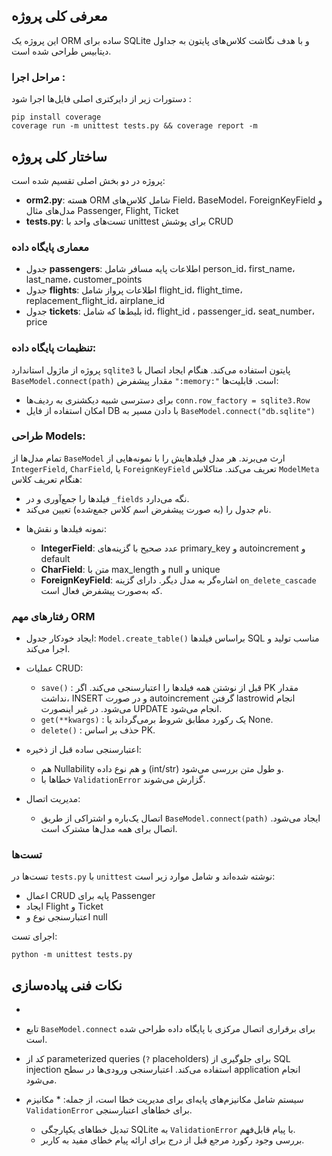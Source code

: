 ## معرفی کلی پروژه

این پروژه یک ORM ساده برای SQLite و با هدف نگاشت کلاس‌های پایتون به جداول دیتابیس طراحی شده است.

### مراحل اجرا :

دستورات زیر از دایرکتری اصلی فایل‌ها اجرا شود :

```
pip install coverage
coverage run -m unittest tests.py && coverage report -m
```

## ساختار کلی پروژه

پروژه در دو بخش اصلی تقسیم شده است:

* **orm2.py**:
هسته ORM شامل کلاس‌های Field، BaseModel، ForeignKeyField و مدل‌های مثال Passenger, Flight, Ticket
* **tests.py**:
تست‌های واحد با unittest برای پوشش CRUD

### معماری پایگاه داده

* جدول **passengers**: اطلاعات پایه مسافر شامل person_id، first_name، last_name، customer_points
* جدول **flights**: اطلاعات پرواز شامل flight_id، flight_time، replacement_flight_id، airplane_id
* جدول **tickets**: بلیط‌ها که شامل id، flight_id ، passenger_id، seat_number، price


### تنظیمات پایگاه داده:

پروژه از ماژول استاندارد `sqlite3` پایتون استفاده می‌کند. هنگام ایجاد اتصال با `BaseModel.connect(path)` مقدار پیشفرض `":memory:"` است. قابلیت‌ها:

*  برای دسترسی شبیه دیکشنری به ردیف‌ها `conn.row_factory = sqlite3.Row`
* امکان استفاده از فایل DB با دادن مسیر به `BaseModel.connect("db.sqlite")`

### طراحی Models:

تمام مدل‌ها از `BaseModel` ارث می‌برند. هر مدل فیلدهایش را با نمونه‌هایی از `IntegerField`, `CharField`, یا `ForeignKeyField` تعریف می‌کند. متاکلاس `ModelMeta` هنگام تعریف کلاس:

* فیلدها را جمع‌آوری و در `_fields` نگه می‌دارد.
* نام جدول را (به صورت پیشفرض اسم کلاس جمع‌شده) تعیین می‌کند.

- نمونه فیلدها و نقش‌ها:

  * **IntegerField**:
  عدد صحیح با گزینه‌های primary\_key و autoincrement و default
  * **CharField**:
  متن با max\_length و null و unique
  * **ForeignKeyField**:
 اشاره‌گر به مدل دیگر. دارای گزینه `on_delete_cascade` که به‌صورت پیشفرض فعال است.

### رفتارهای مهم ORM

* ایجاد خودکار جدول: `Model.create_table()` براساس فیلدها SQL مناسب تولید و اجرا می‌کند.
* عملیات CRUD:

  * `save()` :
  قبل از نوشتن همه فیلدها را اعتبارسنجی می‌کند. اگر PK مقدار نداشت، INSERT و در صورت autoincrement گرفتن lastrowid انجام می‌شود. در غیر اینصورت UPDATE انجام می‌شود.
  * `get(**kwargs)` :
  یک رکورد مطابق شروط برمی‌گرداند یا None.
  * `delete()` :
  حذف بر اساس PK.

* اعتبارسنجی ساده قبل از ذخیره:

   * هم Nullability و هم نوع داده (int/str) و طول متن بررسی می‌شود.
   * خطاها با `ValidationError` گزارش می‌شوند.
   
* مدیریت اتصال:

   * اتصال یک‌باره و اشتراکی از طریق `BaseModel.connect(path)` ایجاد می‌شود. اتصال برای همه مدل‌ها مشترک است.


### تست‌ها

تست‌ها در `tests.py` با `unittest` نوشته شده‌اند و شامل موارد زیر است:

* اعمال CRUD پایه برای Passenger
* ایجاد Flight و Ticket
* اعتبارسنجی نوع و null

اجرای تست:

```
python -m unittest tests.py
```

## نکات فنی پیاده‌سازی
- 
- تابع `BaseModel.connect` برای برقراری اتصال مرکزی با پایگاه داده طراحی شده است.

- کد از parameterized queries (`?` placeholders) برای جلوگیری از SQL injection استفاده می‌کند. اعتبارسنجی ورودی‌ها در سطح application انجام می‌شود.
 
- سیستم شامل مکانیزم‌های پایه‌ای برای مدیریت خطا است، از جمله:
    *‌ مکانیزم `ValidationError` برای خطاهای اعتبارسنجی.
    * تبدیل خطاهای یکپارچگی SQLite به `ValidationError` با پیام قابل‌فهم.
    * بررسی وجود رکورد مرجع قبل از درج برای ارائه پیام خطای مفید به کاربر.
